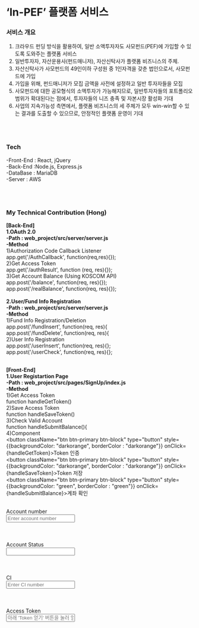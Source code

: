 # ‘In-PEF’ 플랫폼 서비스

### 서비스 개요
1. 크라우드 펀딩 방식을 활용하여, 일반 소액투자자도 사모펀드(PEF)에 가입할 수 있도록 도와주는 플랫폼 서비스
2. 일반투자자, 자산운용사(펀드매니저), 자산신탁사가 플랫폼 비즈니스의 주체.
3. 자산신탁사가 사모펀드의 49인이하 구성원 중 1인자격을 갖춘 법인으로서, 사모펀드에 가입
4. 가입을 위해, 펀드매니저가 모집 금액을 사전에 설정하고 일반 투자자들을 모집
5. 사모펀드에 대한 공모형식의 소액투자가 가능해지므로, 일반투자자들의 포트폴리오 범위가 확대된다는 점에서, 투자자들의 니즈 충족 및 자본시장 활성화 기대
6. 사업의 지속가능성 측면에서, 플랫폼 비즈니스의 세 주체가 모두 win-win할 수 있는 결과를 도출할 수 있으므로, 안정적인 플랫폼 운영이 기대


<br><br>
### Tech
-Front-End : React, jQuery <br>
-Back-End :Node.js, Express.js <br>
-DataBase : MariaDB <br>
-Server : AWS <br>

<br><br>
### My Technical Contribution (Hong)
<b>[Back-End]</b><br>
<b>1.OAuth 2.0 <br>
-Path : web_project/src/server/server.js <br>
-Method</b><br>
1)Authorization Code Callback Listener <br>
  app.get('/AuthCallback', function(req,res){});  <br>
2)Get Access Token  <br>
  app.get('/authResult', function (req, res){}); <br>
3)Get Account Balance (Using KOSCOM API)  <br>
  app.post('/balance', function(req, res){});  <br>
  app.post('/realBalance', function(req, res){});  <br>
 <br>
<b>2.User/Fund Info Registration <br>
-Path : web_project/src/server/server.js  <br>
-Method</b><br>
 1)Fund Info Registration/Deletion  <br>
  app.post('/fundInsert', function(req, res){  <br>
  app.post('/fundDelete', function(req, res){  <br>
 2)User Info Registration <br>
  app.post('/userInsert', function(req, res){}; <br>
  app.post('/userCheck', function(req, res){}; <br>

<br><b>[Front-End]</b><br>
<b>1.User Registartion Page <br>
-Path : web_project/src/pages/SignUp/index.js <br>
-Method</b><br>
1)Get Access Token <br>
  function handleGetToken() <br>
2)Save Access Token <br>
  function handleSaveToken() <br>
3)Check Valid Account <br>
  function handleSubmitBalance(){ <br>
4)Component <br>
<button className="btn btn-primary btn-block" type="button" style={{backgroundColor: "darkorange", borderColor : "darkorange"}} onClick={handleGetToken}>Token 인증</button>
<br>
<button className="btn btn-primary btn-block" type="button" style={{backgroundColor: "darkorange", borderColor : "darkorange"}} onClick={handleSaveToken}>Token 저장</button>
<br>
<button className="btn btn-primary btn-block" type="button" style={{backgroundColor: "green", borderColor : "green"}} onClick={handleSubmitBalance}>계좌 확인</button>
<br>

<div className="form-group"> <br>
<label>Account number</label> <br>
<input id = "inputAccount" className="form-control" placeholder="Enter account number" onChange={handleSubmitAccountNumber} /> <br>
</div> <br>
 <br>
  <div className="form-group"> <br>
  <label>Account Status</label> <br>
  <input id = "bankStatus" className="form-control" defaultValue="미확인" readOnly="readOnly" onChange={''} /> <br>
  </div> <br>
 <br>
  <div className="form-group"> <br>
  <label>CI</label> <br>
  <input id = "inputCi" className="form-control" placeholder="Enter CI number" onChange={handleSubmitCI} /> <br>
  </div> <br>
 <br>
<div className="form-group"> <br>
<label>Access Token</label> <br>
<input id = "inputToken" className="form-control" placeholder="아래 'Token 얻기' 버튼을 눌러 얻으십시오." readOnly="readOnly" onChange={''} /> <br>
</div> <br>
